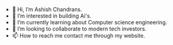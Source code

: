 - 👋 Hi, I’m Ashish Chandrans.
- 👀 I’m interested in building Ai's.
- 🌱 I’m currently learning about Computer science engineering.
- 💞️ I’m looking to collaborate to modern tech investors.
- 📫 How to reach me contact me through my website.
  

<!---
Avyonaai/Avyonaai is a ✨ special ✨ repository because its `README.md` (this file) appears on your GitHub profile.
You can click the Preview link to take a look at your changes.
--->
